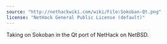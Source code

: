 ```yaml
---
source: "http://nethackwiki.com/wiki/File:Sokoban-Qt.png"
license: "NetHack General Public License (default)"
---
```

Taking on Sokoban in the Qt port of NetHack on NetBSD.
